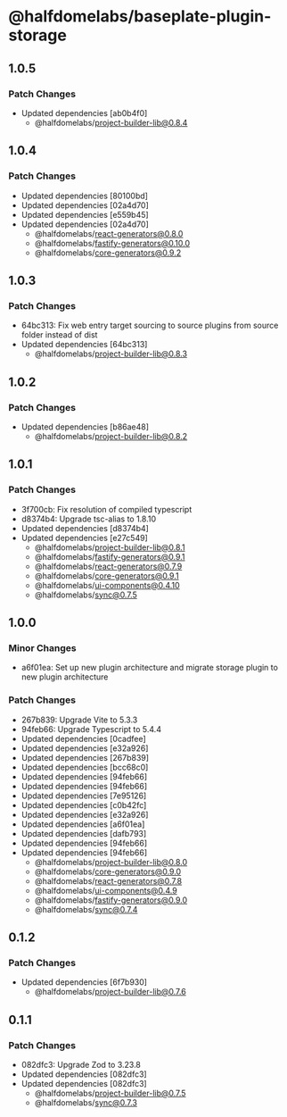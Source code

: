 # @halfdomelabs/baseplate-plugin-storage

## 1.0.5

### Patch Changes

- Updated dependencies [ab0b4f0]
  - @halfdomelabs/project-builder-lib@0.8.4

## 1.0.4

### Patch Changes

- Updated dependencies [80100bd]
- Updated dependencies [02a4d70]
- Updated dependencies [e559b45]
- Updated dependencies [02a4d70]
  - @halfdomelabs/react-generators@0.8.0
  - @halfdomelabs/fastify-generators@0.10.0
  - @halfdomelabs/core-generators@0.9.2

## 1.0.3

### Patch Changes

- 64bc313: Fix web entry target sourcing to source plugins from source folder instead of dist
- Updated dependencies [64bc313]
  - @halfdomelabs/project-builder-lib@0.8.3

## 1.0.2

### Patch Changes

- Updated dependencies [b86ae48]
  - @halfdomelabs/project-builder-lib@0.8.2

## 1.0.1

### Patch Changes

- 3f700cb: Fix resolution of compiled typescript
- d8374b4: Upgrade tsc-alias to 1.8.10
- Updated dependencies [d8374b4]
- Updated dependencies [e27c549]
  - @halfdomelabs/project-builder-lib@0.8.1
  - @halfdomelabs/fastify-generators@0.9.1
  - @halfdomelabs/react-generators@0.7.9
  - @halfdomelabs/core-generators@0.9.1
  - @halfdomelabs/ui-components@0.4.10
  - @halfdomelabs/sync@0.7.5

## 1.0.0

### Minor Changes

- a6f01ea: Set up new plugin architecture and migrate storage plugin to new plugin architecture

### Patch Changes

- 267b839: Upgrade Vite to 5.3.3
- 94feb66: Upgrade Typescript to 5.4.4
- Updated dependencies [0cadfee]
- Updated dependencies [e32a926]
- Updated dependencies [267b839]
- Updated dependencies [bcc68c0]
- Updated dependencies [94feb66]
- Updated dependencies [94feb66]
- Updated dependencies [7e95126]
- Updated dependencies [c0b42fc]
- Updated dependencies [e32a926]
- Updated dependencies [a6f01ea]
- Updated dependencies [dafb793]
- Updated dependencies [94feb66]
- Updated dependencies [94feb66]
  - @halfdomelabs/project-builder-lib@0.8.0
  - @halfdomelabs/core-generators@0.9.0
  - @halfdomelabs/react-generators@0.7.8
  - @halfdomelabs/ui-components@0.4.9
  - @halfdomelabs/fastify-generators@0.9.0
  - @halfdomelabs/sync@0.7.4

## 0.1.2

### Patch Changes

- Updated dependencies [6f7b930]
  - @halfdomelabs/project-builder-lib@0.7.6

## 0.1.1

### Patch Changes

- 082dfc3: Upgrade Zod to 3.23.8
- Updated dependencies [082dfc3]
- Updated dependencies [082dfc3]
  - @halfdomelabs/project-builder-lib@0.7.5
  - @halfdomelabs/sync@0.7.3
